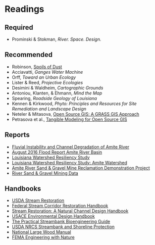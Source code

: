 # Readings

## Required
* Prominski & Stokman, *River. Space. Design.*

## Recommended
* Robinson, [Spoils of Dust](http://lmlab.org/the-spoils-of-dust/)
* Acciavatti, *Ganges Water Machine*
* Orff, *Toward an Urban Ecology*
* Lister & Reed, *Projective Ecologies*
* Desimini & Waldheim, *Cartographic Grounds*
* Antoniou, Klanten, & Ehmann, *Mind the Map*
* Spearing, *Roadside Geology of Louisiana*
* Kennen & Kirkwood, *Phyto: Principles and Resources for Site Remediation and Landscape Design*
* Neteler &  Mitasova, [Open Source GIS: A GRASS GIS Approach](https://grassbook.org/)
* Petrasova et al., [Tangible Modeling for Open Source GIS](https://www.springer.com/us/book/9783319893020)

## Reports
* [Fluvial Instability and Channel Degradation of Amite River](http://www.dtic.mil/dtic/tr/fulltext/u2/a471731.pdf)
* [August 2016 Flood Report Amite River Basin](http://www.amitebasin.org/2016Flood/August%202016%20Flood%20Preliminary%20Report.pdf)
* [Louisiana Watershed Resiliency Study](https://data.femadata.com/Region6/mitigation/riskmap/lawrs/reports/LaWRS_Main%20Report.pdf)
* [Louisiana Watershed Resiliency Study: Amite Watershed](https://data.femadata.com/Region6/mitigation/riskmap/lawrs/reports/Amite_Appendix.pdf)
* [Amite River Sand & Gravel Mine Reclamation Demonstration Project](http://www.mvn.usace.army.mil/Portals/56/docs/PD/Projects/AmiteEcoSys/DEQ.pdf)
* [River Sand & Gravel Mining Data](https://minerals.usgs.gov/mrerp/reports/Mossa-04HQGR0178/Mossa_Report1-04HQGR0178.pdf)

## Handbooks
* [USDA Stream Restoration](http://go.usa.gov/BvNA)
* [Federal Stream Corridor Restoration Handbook](https://www.nrcs.usda.gov/wps/portal/nrcs/detailfull/national/water/manage/restoration/?cid=stelprdb1043244)
* [Stream Restoration: A Natural Channel Design Handbook](https://semspub.epa.gov/work/01/554360.pdf)
* [USACE Environmental Design Handbook](http://www.mvr.usace.army.mil/Portals/48/docs/Environmental/EMP/HREP/EMP_Documents/2012%20UMRR%20EMP%20Environmental%20Design%20Handbook%20-%20FINAL.pdf)
* [The Practical Streambank Bioengineering Guide](https://www.nrcs.usda.gov/Internet/FSE_PLANTMATERIALS/publications/idpmcpu116.pdf)
* [USDA NRCS Streambank and Shoreline Protection](https://efotg.sc.egov.usda.gov/references/public/IA/Chapter-16_Streambank_and_Shoreline_Protection.pdf)
* [National Large Wood Manual](https://coloradoewp.com/sites/coloradoewp.com/files/document/pdf/2016%20National%20Large%20Wood%20Manual.pdf)
* [FEMA Engineering with Nature](https://www.fema.gov/pdf/about/regions/regionx/Engineering_With_Nature_Web.pdf)

